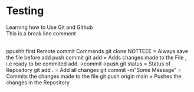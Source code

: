 # Testing
Learning how to Use Git and Github
<br>
This is a break line comment

<br>
ppushh
first Remote commit
Commands 
git clone <link of repository>
NOTTEEE = Always save the file before add push commit
git add <filename>  = Adds changes made to the  File , i.e ready to be commited 
add ->commit->push
git status          = Status of Repository
git add .           = Add all changes
git commit -m"Some Message" = Commits the changes made to the file
git push origin main = Pushes the changes in the Repository